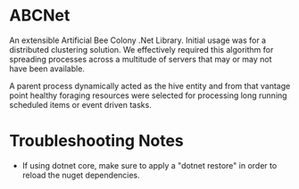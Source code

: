 # ABCNet
An extensible Artificial Bee Colony .Net Library.  Initial usage was for a distributed clustering solution.  We effectively required this algorithm for spreading processes across a multitude of servers that may or may not have been available.

A parent process dynamically acted as the hive entity and from that vantage point healthy foraging resources were selected for processing long running scheduled items or event driven tasks.

# Troubleshooting Notes
* If using dotnet core, make sure to apply a "dotnet restore" in order to reload the nuget dependencies.

